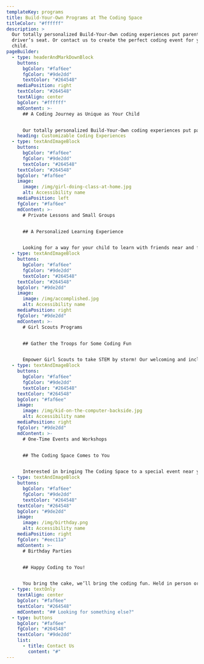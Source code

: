 ```yaml
---
templateKey: programs
title: Build-Your-Own Programs at The Coding Space
titleColor: "#ffffff"
description: >
  Our totally personalized Build-Your-Own coding experiences put parents in the
  driver’s seat. Or contact us to create the perfect coding event for your
  child.
pageBuilder:
  - type: headerAndMarkDownBlock
    buttons:
      bgColor: "#faf6ee"
      fgColor: "#9de2dd"
      textColor: "#264548"
    mediaPosition: right
    textColor: "#264548"
    textAlign: center
    bgColor: "#ffffff"
    mdContent: >-
      ## A Coding Journey as Unique as Your Child


      Our totally personalized Build-Your-Own coding experiences put parents in the driver’s seat. Looking for a unique celebration? Check out our birthday parties. Have a Girl Scout in the family? We’ve got specialized badge programs. Check out some of our most popular options below. Don’t see what you’re looking for? Contact us to create the perfect coding event for your child.
    heading: Customizable Coding Experiences
  - type: textAndImageBlock
    buttons:
      bgColor: "#faf6ee"
      fgColor: "#9de2dd"
      textColor: "#264548"
    textColor: "#264548"
    bgColor: "#faf6ee"
    image:
      image: /img/girl-doing-class-at-home.jpg
      alt: Accessibility name
    mediaPosition: left
    fgColor: "#faf6ee"
    mdContent: >-
      # Private Lessons and Small Groups


      ## A Personalized Learning Experience


      Looking for a way for your child to learn with friends near and far? Or get dedicated help from an instructor in a one-on-one setting? Our virtual and in-person private lessons and small group classes provide students with targeted support from our experienced instructors.
  - type: textAndImageBlock
    buttons:
      bgColor: "#faf6ee"
      fgColor: "#9de2dd"
      textColor: "#264548"
    textColor: "#264548"
    bgColor: "#9de2dd"
    image:
      image: /img/accomplished.jpg
      alt: Accessibility name
    mediaPosition: right
    fgColor: "#9de2dd"
    mdContent: >-
      # Girl Scouts Programs


      ## Gather the Troops for Some Coding Fun


      Empower Girl Scouts to take STEM by storm! Our welcoming and inclusive workshops teach Girl Scouts programming skills, encourage the exploration of STEM subjects, and conclude with a special badge ceremony.
  - type: textAndImageBlock
    buttons:
      bgColor: "#faf6ee"
      fgColor: "#9de2dd"
      textColor: "#264548"
    textColor: "#264548"
    bgColor: "#faf6ee"
    image:
      image: /img/kid-on-the-computer-backside.jpg
      alt: Accessibility name
    mediaPosition: right
    fgColor: "#9de2dd"
    mdContent: >-
      # One-Time Events and Workshops


      ## The Coding Space Comes to You


      Interested in bringing The Coding Space to a special event near you? We partner with workplaces and community organizations to bring the fun of coding to your doorstep.
  - type: textAndImageBlock
    buttons:
      bgColor: "#faf6ee"
      fgColor: "#9de2dd"
      textColor: "#264548"
    textColor: "#264548"
    bgColor: "#9de2dd"
    image:
      image: /img/birthday.png
      alt: Accessibility name
    mediaPosition: right
    fgColor: "#eec11a"
    mdContent: >-
      # Birthday Parties


      ## Happy Coding to You!


      You bring the cake, we’ll bring the coding fun. Held in person or online, this unique event makes coding with friends a true celebration. Personalize your party by choosing a fun theme, cool activities, STEM-based subjects, and more.
  - type: textOnly
    textAlign: center
    bgColor: "#faf6ee"
    textColor: "#264548"
    mdContent: "## Looking for something else?"
  - type: buttons
    bgColor: "#faf6ee"
    fgColor: "#264548"
    textColor: "#9de2dd"
    list:
      - title: Contact Us
        content: "#"
---
```

